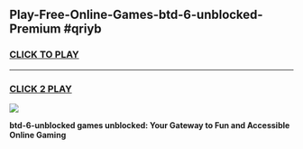 
## Play-Free-Online-Games-btd-6-unblocked-Premium #qriyb
<h3>
<a href="https://premium.freeplayer.one?title=btd-6-unblocked&ref=8M">CLICK TO PLAY</a></h3>
<hr>

<h3>
<a href="https://premium.freeplayer.one?title=btd-6-unblocked&ref=8M">CLICK 2 PLAY</a>
  
</h3>

<a href="https://premium.freeplayer.one?title=btd-6-unblocked&ref=8M"><img src="https://clearcache.store/games.png"></a>


**btd-6-unblocked games unblocked: Your Gateway to Fun and Accessible Online Gaming**
